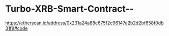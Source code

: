 # Turbo-XRB-Smart-Contract--
https://etherscan.io/address/0x231a24a88e675f2c96147a2b2d2bf658f0db31f9#code
